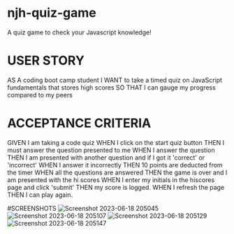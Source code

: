 # njh-quiz-game
A quiz game to check your Javascript knowledge!

# USER STORY
AS A coding boot camp student
I WANT to take a timed quiz on JavaScript fundamentals that stores high scores
SO THAT I can gauge my progress compared to my peers

# ACCEPTANCE CRITERIA
GIVEN I am taking a code quiz
WHEN I click on the start quiz button
THEN I must answer the question presented to me
WHEN I answer the question
THEN I am presented with another question and if I got it 'correct' or 'incorrect'
WHEN I answer it incorrectly
THEN 10 points are deducted from the timer
WHEN all the questions are answered
THEN the game is over and I am presented with the hi scores
WHEN I enter my initials in the hiscores page and click 'submit'
THEN my score is logged.
WHEN I refresh the page
THEN I can play again.

#SCREENSHOTS
![Screenshot 2023-06-18 205045](https://github.com/njheymann/njh-quiz-game/assets/125000756/0030485e-6788-4a37-969e-a0d7a9188ace)
![Screenshot 2023-06-18 205107](https://github.com/njheymann/njh-quiz-game/assets/125000756/0c9a234b-6559-4e5f-a8e5-128ab5a50a7d)
![Screenshot 2023-06-18 205129](https://github.com/njheymann/njh-quiz-game/assets/125000756/4c65b935-ba65-46c3-a037-6adb2ba376c0)
![Screenshot 2023-06-18 205147](https://github.com/njheymann/njh-quiz-game/assets/125000756/910d5cb2-7cce-4a8d-a8a8-9f6aa7d2aaaf)
